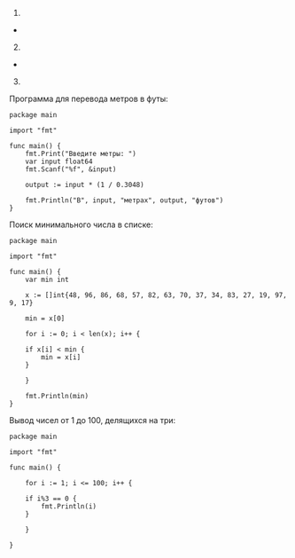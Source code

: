1.  
+

2.  
+

3.  

Программа для перевода метров в футы:  
```
package main

import "fmt"

func main() {
    fmt.Print("Введите метры: ")
    var input float64
    fmt.Scanf("%f", &input)

    output := input * (1 / 0.3048)

    fmt.Println("В", input, "метрах", output, "футов")
}
```

Поиск минимального числа в списке:  
```
package main

import "fmt"

func main() {
    var min int

    x := []int{48, 96, 86, 68, 57, 82, 63, 70, 37, 34, 83, 27, 19, 97, 9, 17}

    min = x[0]

    for i := 0; i < len(x); i++ {

	if x[i] < min {
	    min = x[i]
	}

    }

    fmt.Println(min)
}
```

Вывод чисел от 1 до 100, делящихся на три:   
```
package main

import "fmt"

func main() {

    for i := 1; i <= 100; i++ {

	if i%3 == 0 {
	    fmt.Println(i)
	}

    }

}
```

